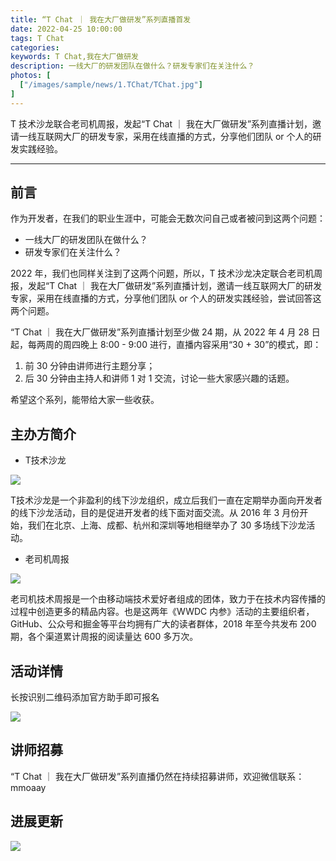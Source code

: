 ```yaml
---
title: “T Chat ｜ 我在大厂做研发”系列直播首发
date: 2022-04-25 10:00:00
tags: T Chat
categories: 
keywords: T Chat,我在大厂做研发
description: 一线大厂的研发团队在做什么？研发专家们在关注什么？
photos: [
  ["/images/sample/news/1.TChat/TChat.jpg"]
] 
---
```


T 技术沙龙联合老司机周报，发起“T Chat ｜ 我在大厂做研发”系列直播计划，邀请一线互联网大厂的研发专家，采用在线直播的方式，分享他们团队 or 个人的研发实践经验。
<!--more-->

---

## 前言

作为开发者，在我们的职业生涯中，可能会无数次问自己或者被问到这两个问题：

- 一线大厂的研发团队在做什么？
- 研发专家们在关注什么？

2022 年，我们也同样关注到了这两个问题，所以，T 技术沙龙决定联合老司机周报，发起“T Chat ｜ 我在大厂做研发”系列直播计划，邀请一线互联网大厂的研发专家，采用在线直播的方式，分享他们团队 or 个人的研发实践经验，尝试回答这两个问题。

“T Chat ｜ 我在大厂做研发”系列直播计划至少做 24 期，从 2022 年 4 月 28 日起，每两周的周四晚上 8:00 - 9:00 进行，直播内容采用“30 + 30”的模式，即：

1. 前 30 分钟由讲师进行主题分享；
2. 后 30 分钟由主持人和讲师 1 对 1 交流，讨论一些大家感兴趣的话题。

希望这个系列，能带给大家一些收获。

## 主办方简介

- T技术沙龙

![](/images/sample/news/1.TChat/43b229a572ac938e2761d329609e31e3.jpg)

T技术沙龙是一个非盈利的线下沙龙组织，成立后我们一直在定期举办面向开发者的线下沙龙活动，目的是促进开发者的线下面对面交流。从 2016 年 3 月份开始，我们在北京、上海、成都、杭州和深圳等地相继举办了 30 多场线下沙龙活动。

- 老司机周报

![](/images/sample/news/1.TChat/3b4fed1c7b2700d92c90e54dc74d6476.jpg)


老司机技术周报是一个由移动端技术爱好者组成的团体，致力于在技术内容传播的过程中创造更多的精品内容。也是这两年《WWDC 内参》活动的主要组织者，GitHub、公众号和掘金等平台均拥有广大的读者群体，2018 年至今共发布 200期，各个渠道累计周报的阅读量达 600 多万次。

## 活动详情

长按识别二维码添加官方助手即可报名

![](/images/sample/news/1.TChat/c6766d41cd90f9c04128e6322cc34136.jpg)

## 讲师招募

“T Chat ｜ 我在大厂做研发”系列直播仍然在持续招募讲师，欢迎微信联系：mmoaay

## 进展更新

![](/images/sample/news/1.TChat/我在大厂做研发系列活动.jpeg)

